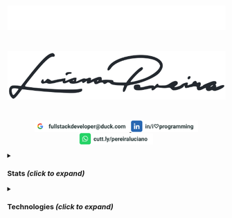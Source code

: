<p align="center">
<img src="./assets/lucianopereira.svg" alt="Luciano Pereira"/>
</p><br/>
<p align="center">
<img src="./assets/sign.svg" alt="Luciano Pereira Sign Logo"/>
</p><br/>
<p align="center">
  <a href="mailto:fullstackdeveloper@duck.com?subject=I%20saw%20your%20GitHub%20Profilee&body=Hi,%20Luciano%20"><img height="26px" src="./assets/mail.svg" alt="mail"/>
  </a>
  <a href="https://www.linkedin.com/in/i♡programming"><img height="26px" src="./assets/linkedin.svg" alt="LinkedIn"/></a>
  <a href="https://cutt.ly/pereiraluciano"><img height="26px" src="./assets/whatsapp.svg" alt="whatsapp"/></a>
</p>
<details>
  <summary><h3>Stats <i>(click to expand)</i></h3></summary><br/>
  <p align="left">
    <img width="350px" src="https://github-readme-stats.vercel.app/api/top-langs?username=thisIsMySourceCode&show_icons=true&theme=transparent&locale=en&layout=default&hide_border=true" alt="my stats language" />
    <img width="550px" src="https://github-readme-stats.vercel.app/api?username=thisIsMySourceCode&show_icons=true&theme=transparent&locale=en&hide_border=true" />
</p>
</details>

<details>
  <summary><h3>Technologies <i>(click to expand)</i></h3></summary><br/>
  
&nbsp;
  
<p align="center">
<a href="#"><img width="32px" src="./assets/icons/apache.svg" alt=""/></a>
&nbsp;&nbsp;&nbsp;&nbsp;<a href="#"><img height="32px" src="./assets/icons/apple.svg" alt=""/></a>
&nbsp;&nbsp;&nbsp;&nbsp;<a href="#"><img height="32px" src="./assets/icons/arduino.svg" alt=""/></a>
&nbsp;&nbsp;&nbsp;&nbsp;<a href="#"><img height="32px" src="./assets/icons/bash.svg" alt=""/></a>
&nbsp;&nbsp;&nbsp;&nbsp;<a href="#"><img height="32px" src="./assets/icons/behance.svg" alt=""/></a>
&nbsp;&nbsp;&nbsp;&nbsp;<a href="#"><img height="32px" src="./assets/icons/bitbucket.svg" alt=""/></a>
&nbsp;&nbsp;&nbsp;&nbsp;<a href="#"><img height="32px" src="./assets/icons/bootstrap.svg" alt=""/></a>
&nbsp;&nbsp;&nbsp;&nbsp;<a href="#"><img height="32px" src="./assets/icons/c.svg" alt=""/></a>
&nbsp;&nbsp;&nbsp;&nbsp;<a href="#"><img height="32px" src="./assets/icons/cakephp.svg" alt=""/></a>
&nbsp;&nbsp;&nbsp;&nbsp;<a href="#"><img height="32px" src="./assets/icons/centos.svg" alt=""/></a>
&nbsp;&nbsp;&nbsp;&nbsp;<a href="#"><img height="32px" src="./assets/icons/cmake.svg" alt=""/></a>
&nbsp;&nbsp;&nbsp;&nbsp;<a href="#"><img height="32px" src="./assets/icons/codeigniter.svg" alt=""/></a>
&nbsp;&nbsp;&nbsp;&nbsp;<a href="#"><img height="32px" src="./assets/icons/coffeescript.svg" alt=""/></a>
&nbsp;&nbsp;&nbsp;&nbsp;<a href="#"><img height="32px" src="./assets/icons/css3.svg" alt=""/></a>
&nbsp;&nbsp;&nbsp;&nbsp;<a href="#"><img height="32px" src="./assets/icons/debian.svg" alt=""/></a>
&nbsp;&nbsp;&nbsp;&nbsp;<a href="#"><img height="32px" src="./assets/icons/denojs.svg" alt=""/></a>
&nbsp;&nbsp;&nbsp;&nbsp;<a href="#"><img height="32px" src="./assets/icons/django.svg" alt=""/></a>
&nbsp;&nbsp;&nbsp;&nbsp;<a href="#"><img height="32px" src="./assets/icons/docker.svg" alt=""/></a>
&nbsp;&nbsp;&nbsp;&nbsp;<a href="#"><img height="32px" src="./assets/icons/drupal.svg" alt=""/></a>
&nbsp;&nbsp;&nbsp;&nbsp;<a href="#"><img height="32px" src="./assets/icons/eslint.svg" alt=""/></a>
&nbsp;&nbsp;&nbsp;&nbsp;<a href="#"><img height="32px" src="./assets/icons/express.svg" alt=""/></a>
&nbsp;&nbsp;&nbsp;&nbsp;<a href="#"><img height="32px" src="./assets/icons/fedora.svg" alt=""/></a>
&nbsp;&nbsp;&nbsp;&nbsp;<a href="#"><img height="32px" src="./assets/icons/figma.svg" alt=""/></a>
&nbsp;&nbsp;&nbsp;&nbsp;<a href="#"><img height="32px" src="./assets/icons/filezilla.svg" alt=""/></a>
&nbsp;&nbsp;&nbsp;&nbsp;<a href="#"><img height="32px" src="./assets/icons/firebase.svg" alt=""/></a>
&nbsp;&nbsp;&nbsp;&nbsp;<a href="#"><img height="32px" src="./assets/icons/gimp.svg" alt=""/></a>
&nbsp;&nbsp;&nbsp;&nbsp;<a href="#"><img height="32px" src="./assets/icons/git.svg" alt=""/></a>
&nbsp;&nbsp;&nbsp;&nbsp;<a href="#"><img height="32px" src="./assets/icons/github.svg" alt=""/></a>
&nbsp;&nbsp;&nbsp;&nbsp;<a href="#"><img height="32px" src="./assets/icons/gitlab.svg" alt=""/></a>
&nbsp;&nbsp;&nbsp;&nbsp;<a href="#"><img height="32px" src="./assets/icons/graphql.svg" alt=""/></a>
&nbsp;&nbsp;&nbsp;&nbsp;<a href="#"><img height="32px" src="./assets/icons/handlebars.svg" alt=""/></a>
&nbsp;&nbsp;&nbsp;&nbsp;<a href="#"><img height="32px" src="./assets/icons/html5.svg" alt=""/></a>
&nbsp;&nbsp;&nbsp;&nbsp;<a href="#"><img height="32px" src="./assets/icons/hugo.svg" alt=""/></a>
&nbsp;&nbsp;&nbsp;&nbsp;<a href="#"><img height="32px" src="./assets/icons/illustrator.svg" alt=""/></a>
&nbsp;&nbsp;&nbsp;&nbsp;<a href="#"><img height="32px" src="./assets/icons/inkscape.svg" alt=""/></a>
&nbsp;&nbsp;&nbsp;&nbsp;<a href="#"><img height="32px" src="./assets/icons/javascript.svg" alt=""/></a>
&nbsp;&nbsp;&nbsp;&nbsp;<a href="#"><img height="32px" src="./assets/icons/jest.svg" alt=""/></a>
&nbsp;&nbsp;&nbsp;&nbsp;<a href="#"><img height="32px" src="./assets/icons/jira.svg" alt=""/></a>
&nbsp;&nbsp;&nbsp;&nbsp;<a href="#"><img height="32px" src="./assets/icons/jquery.svg" alt=""/></a>
&nbsp;&nbsp;&nbsp;&nbsp;<a href="#"><img height="32px" src="./assets/icons/jupyter.svg" alt=""/></a>
&nbsp;&nbsp;&nbsp;&nbsp;<a href="#"><img height="32px" src="./assets/icons/laravel.svg" alt=""/></a>
&nbsp;&nbsp;&nbsp;&nbsp;<a href="#"><img height="32px" src="./assets/icons/latex.svg" alt=""/></a>
&nbsp;&nbsp;&nbsp;&nbsp;<a href="#"><img height="32px" src="./assets/icons/less.svg" alt=""/></a>
&nbsp;&nbsp;&nbsp;&nbsp;<a href="#"><img height="32px" src="./assets/icons/linux.svg" alt=""/></a>
&nbsp;&nbsp;&nbsp;&nbsp;<a href="#"><img height="32px" src="./assets/icons/lua.svg" alt=""/></a>
&nbsp;&nbsp;&nbsp;&nbsp;<a href="#"><img height="32px" src="./assets/icons/magento.svg" alt=""/></a>
&nbsp;&nbsp;&nbsp;&nbsp;<a href="#"><img height="32px" src="./assets/icons/markdown.svg" alt=""/></a>
&nbsp;&nbsp;&nbsp;&nbsp;<a href="#"><img height="32px" src="./assets/icons/materialui.svg" alt=""/></a>
&nbsp;&nbsp;&nbsp;&nbsp;<a href="#"><img height="32px" src="./assets/icons/mongodb.svg" alt=""/></a>
&nbsp;&nbsp;&nbsp;&nbsp;<a href="#"><img height="32px" src="./assets/icons/moodle.svg" alt=""/></a>
&nbsp;&nbsp;&nbsp;&nbsp;<a href="#"><img height="32px" src="./assets/icons/msdos.svg" alt=""/></a>
&nbsp;&nbsp;&nbsp;&nbsp;<a href="#"><img height="32px" src="./assets/icons/mysql.svg" alt=""/></a>
&nbsp;&nbsp;&nbsp;&nbsp;<a href="#"><img height="32px" src="./assets/icons/nextjs.svg" alt=""/></a>
&nbsp;&nbsp;&nbsp;&nbsp;<a href="#"><img height="32px" src="./assets/icons/nginx.svg" alt=""/></a>
&nbsp;&nbsp;&nbsp;&nbsp;<a href="#"><img height="32px" src="./assets/icons/nodejs.svg" alt=""/></a>
&nbsp;&nbsp;&nbsp;&nbsp;<a href="#"><img height="32px" src="./assets/icons/npm.svg" alt=""/></a>
&nbsp;&nbsp;&nbsp;&nbsp;<a href="#"><img height="32px" src="./assets/icons/numpy.svg" alt=""/></a>
&nbsp;&nbsp;&nbsp;&nbsp;<a href="#"><img height="32px" src="./assets/icons/nuxtjs.svg" alt=""/></a>
&nbsp;&nbsp;&nbsp;&nbsp;<a href="#"><img height="32px" src="./assets/icons/pandas.svg" alt=""/></a>
&nbsp;&nbsp;&nbsp;&nbsp;<a href="#"><img height="32px" src="./assets/icons/perl.svg" alt=""/></a>
&nbsp;&nbsp;&nbsp;&nbsp;<a href="#"><img height="32px" src="./assets/icons/photoshop.svg" alt=""/></a>
&nbsp;&nbsp;&nbsp;&nbsp;<a href="#"><img height="32px" src="./assets/icons/php.svg" alt=""/></a>
&nbsp;&nbsp;&nbsp;&nbsp;<a href="#"><img height="32px" src="./assets/icons/postgresql.svg" alt=""/></a>
&nbsp;&nbsp;&nbsp;&nbsp;<a href="#"><img height="32px" src="./assets/icons/python.svg" alt=""/></a>
&nbsp;&nbsp;&nbsp;&nbsp;<a href="#"><img height="32px" src="./assets/icons/raspberrypi.svg" alt=""/></a>
&nbsp;&nbsp;&nbsp;&nbsp;<a href="#"><img height="32px" src="./assets/icons/react.svg" alt=""/></a>
&nbsp;&nbsp;&nbsp;&nbsp;<a href="#"><img height="32px" src="./assets/icons/redux.svg" alt=""/></a>
&nbsp;&nbsp;&nbsp;&nbsp;<a href="#"><img height="32px" src="./assets/icons/sequelize.svg" alt=""/></a>
&nbsp;&nbsp;&nbsp;&nbsp;<a href="#"><img height="32px" src="./assets/icons/sketch.svg" alt=""/></a>
&nbsp;&nbsp;&nbsp;&nbsp;<a href="#"><img height="32px" src="./assets/icons/slack.svg" alt=""/></a>
&nbsp;&nbsp;&nbsp;&nbsp;<a href="#"><img height="32px" src="./assets/icons/spss.svg" alt=""/></a>
&nbsp;&nbsp;&nbsp;&nbsp;<a href="#"><img height="32px" src="./assets/icons/sqlite.svg" alt=""/></a>
&nbsp;&nbsp;&nbsp;&nbsp;<a href="#"><img height="32px" src="./assets/icons/subversion.svg" alt=""/></a>
&nbsp;&nbsp;&nbsp;&nbsp;<a href="#"><img height="32px" src="./assets/icons/svelte.svg" alt=""/></a>
&nbsp;&nbsp;&nbsp;&nbsp;<a href="#"><img height="32px" src="./assets/icons/symfony.svg" alt=""/></a>
&nbsp;&nbsp;&nbsp;&nbsp;<a href="#"><img height="32px" src="./assets/icons/tailwindcss.svg" alt=""/></a>
&nbsp;&nbsp;&nbsp;&nbsp;<a href="#"><img height="32px" src="./assets/icons/trello.svg" alt=""/></a>
&nbsp;&nbsp;&nbsp;&nbsp;<a href="#"><img height="32px" src="./assets/icons/typescript.svg" alt=""/></a>
&nbsp;&nbsp;&nbsp;&nbsp;<a href="#"><img height="32px" src="./assets/icons/vim.svg" alt=""/></a>
&nbsp;&nbsp;&nbsp;&nbsp;<a href="#"><img height="32px" src="./assets/icons/visualstudio.svg" alt=""/></a>
&nbsp;&nbsp;&nbsp;&nbsp;<a href="#"><img height="32px" src="./assets/icons/vscode.svg" alt=""/></a>
&nbsp;&nbsp;&nbsp;&nbsp;<a href="#"><img height="32px" src="./assets/icons/vuejs.svg" alt=""/></a>
&nbsp;&nbsp;&nbsp;&nbsp;<a href="#"><img height="32px" src="./assets/icons/webpack.svg" alt=""/></a>
&nbsp;&nbsp;&nbsp;&nbsp;<a href="#"><img height="32px" src="./assets/icons/woocommerce.svg" alt=""/></a>
&nbsp;&nbsp;&nbsp;&nbsp;<a href="#"><img height="32px" src="./assets/icons/wordpress.svg" alt=""/></a>
&nbsp;&nbsp;&nbsp;&nbsp;<a href="#"><img height="32px" src="./assets/icons/yii.svg" alt=""/></a>
&nbsp;&nbsp;&nbsp;&nbsp;<a href="#"><img height="32px" src="./assets/icons/zend.svg" alt=""/></a>
 
</p>
</details>
